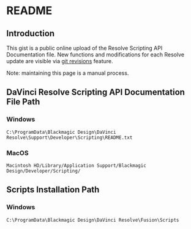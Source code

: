 # README

## Introduction

This gist is a public online upload of the Resolve Scripting API Documentation file. New functions and modifications for each Resolve update are visible via [git revisions](https://gist.github.com/X-Raym/2f2bf453fc481b9cca624d7ca0e19de8/revisions) feature.

Note: maintaining this page is a manual process.

## DaVinci Resolve Scripting API Documentation File Path

### Windows

```C:\ProgramData\Blackmagic Design\DaVinci Resolve\Support\Developer\Scripting\README.txt```

### MacOS

```Macintosh HD/Library/Application Support/Blackmagic Design/Developer/Scripting/```

## Scripts Installation Path

### Windows

```C:\ProgramData\Blackmagic Design\DaVinci Resolve\Fusion\Scripts```